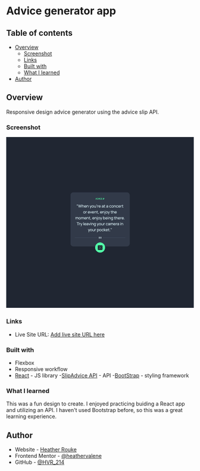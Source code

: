 # Advice generator app 


## Table of contents

- [Overview](#overview)
  - [Screenshot](#screenshot)
  - [Links](#links)
  - [Built with](#built-with)
  - [What I learned](#what-i-learned)
- [Author](#author)




## Overview

Responsive design advice generator using the advice slip API.



### Screenshot

![](./images//advice_generator_ss.png)



### Links

- Live Site URL: [Add live site URL here](https://your-live-site-url.com)



### Built with
- Flexbox
- Responsive workflow
- [React](https://reactjs.org/) - JS library
-[SlipAdvice API](https://api.adviceslip.com/) - API
-[BootStrap](https://getbootstrap.com/) - styling framework


### What I learned

This was a fun design to create. I enjoyed practicing buiding a React app and utilizing an API. I haven't used Bootstrap before, so this was a great learning experience.



## Author

- Website - [Heather Rouke](https://www.heatherrouke.com/)
- Frontend Mentor - [@heathervalene](https://www.frontendmentor.io/profile/heathervalene)
- GitHub - [@HVR_214](https://github.com/heathervalene)





